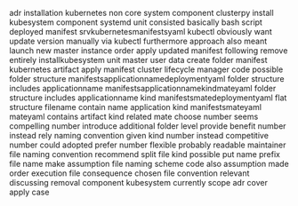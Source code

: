 adr installation kubernetes non core system component clusterpy install kubesystem component systemd unit consisted basically bash script deployed manifest srvkubernetesmanifestsyaml kubectl obviously want update version manually via kubectl furthermore approach also meant launch new master instance order apply updated manifest following remove entirely installkubesystem unit master user data create folder manifest kubernetes artifact apply manifest cluster lifecycle manager code possible folder structure manifestsapplicationnamedeploymentyaml folder structure includes applicationname manifestsapplicationnamekindmateyaml folder structure includes applicationname kind manifestsmatedeploymentyaml flat structure filename contain name application kind manifestsmateyaml mateyaml contains artifact kind related mate choose number seems compelling number introduce additional folder level provide benefit number instead rely naming convention given kind number instead competitive number could adopted prefer number flexible probably readable maintainer file naming convention recommend split file kind possible put name prefix file name make assumption file naming scheme code also assumption made order execution file consequence chosen file convention relevant discussing removal component kubesystem currently scope adr cover apply case